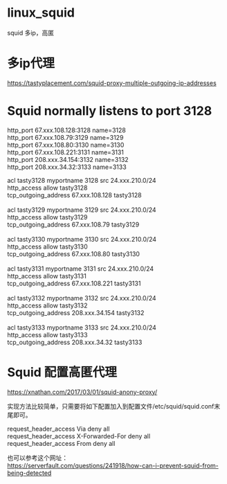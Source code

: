 # linux_squid
squid 多ip，高匿 <br>

# 多ip代理
https://tastyplacement.com/squid-proxy-multiple-outgoing-ip-addresses <br>

# Squid normally listens to port 3128 
http_port 67.xxx.108.128:3128 name=3128 <br>
http_port 67.xxx.108.79:3129 name=3129<br>
http_port 67.xxx.108.80:3130 name=3130<br>
http_port 67.xxx.108.221:3131 name=3131<br>
http_port 208.xxx.34.154:3132 name=3132<br>
http_port 208.xxx.34.32:3133 name=3133<br>

acl tasty3128 myportname 3128 src 24.xxx.210.0/24<br>
http_access allow tasty3128<br>
tcp_outgoing_address 67.xxx.108.128 tasty3128<br>
<br>
acl tasty3129 myportname 3129 src 24.xxx.210.0/24<br>
http_access allow tasty3129<br>
tcp_outgoing_address 67.xxx.108.79 tasty3129<br>
<br>
acl tasty3130 myportname 3130 src 24.xxx.210.0/24<br>
http_access allow tasty3130<br>
tcp_outgoing_address 67.xxx.108.80 tasty3130<br>
<br>
acl tasty3131 myportname 3131 src 24.xxx.210.0/24<br>
http_access allow tasty3131<br>
tcp_outgoing_address 67.xxx.108.221 tasty3131<br>
<br>
acl tasty3132 myportname 3132 src 24.xxx.210.0/24<br>
http_access allow tasty3132<br>
tcp_outgoing_address 208.xxx.34.154 tasty3132<br>
<br>
acl tasty3133 myportname 3133 src 24.xxx.210.0/24<br>
http_access allow tasty3133<br>
tcp_outgoing_address 208.xxx.34.32 tasty3133<br>


# Squid 配置高匿代理
https://xnathan.com/2017/03/01/squid-anony-proxy/ <br>

实现方法比较简单，只需要将如下配置加入到配置文件/etc/squid/squid.conf末尾即可。<br>

request_header_access Via deny all<br>
request_header_access X-Forwarded-For deny all<br>
request_header_access From deny all<br>

也可以参考这个网址：<br>
https://serverfault.com/questions/241918/how-can-i-prevent-squid-from-being-detected   <br>


